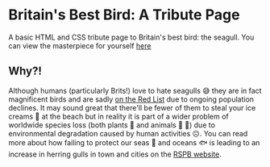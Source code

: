 # Britain's Best Bird: A Tribute Page

A basic HTML and CSS tribute page to Britain's best bird: the seagull. You can view the masterpiece for yourself [here](https://ionajosephine.github.io/britainsbestbird/)

## Why?!

Although humans (particularly Brits!) love to hate seagulls 😅 they are in fact magnificent birds and are sadly [on the Red List](https://www.rspb.org.uk/birds-and-wildlife/wildlife-guides/bird-a-z/herring-gull/#:~:text=This%20species%20is%20on%20the,declines%20and%20wintering%20population%20declines) due to ongoing population declines. It may sound great that there'll be fewer of them to steal your ice creams 🍦 at the beach but in reality it is part of a wider problem of worldwide species loss (both plants 🌿 and animals 🐼 🐝) due to environmental degradation caused by human activities ☹️. You can read more about how failing to protect our seas 🌊 and oceans 🐟 is leading to an increase in herring gulls in town and cities on the [RSPB website](https://www.rspb.org.uk/our-work/rspb-news/rspb-news-stories/failing-to-protect-our-seas-and-oceans-leading-to-increase-in-urban-herring-gulls/).



